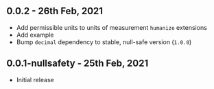 ## 0.0.2 - 26th Feb, 2021

* Add permissible units to units of measurement `humanize` extensions
* Add example
* Bump `decimal` dependency to stable, null-safe version (`1.0.0`)

## 0.0.1-nullsafety - 25th Feb, 2021

* Initial release